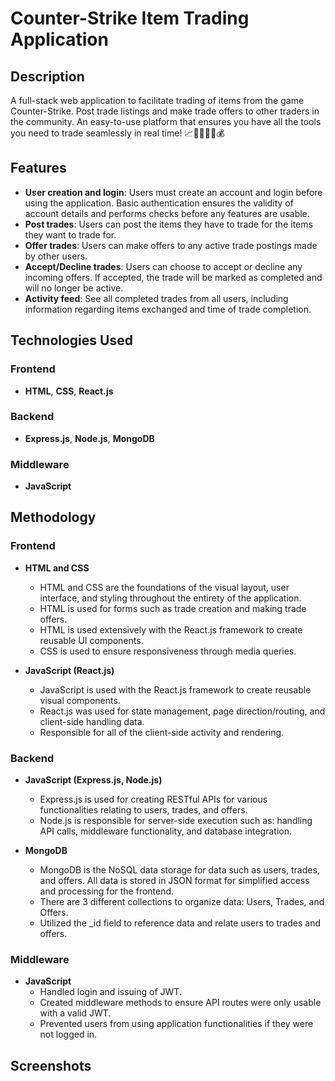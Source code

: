# Counter-Strike Item Trading Application

## Description
A full-stack web application to facilitate trading of items from the game Counter-Strike. Post trade listings and make trade offers to other traders in the community. An easy-to-use platform that ensures you have all the tools you need to trade seamlessly in real time! 📈💱🔪🔄🔫💰

## Features
- **User creation and login**: Users must create an account and login before using the application. Basic authentication ensures the validity of account details and performs checks before any features are usable.
- **Post trades**: Users can post the items they have to trade for the items they want to trade for.
- **Offer trades**: Users can make offers to any active trade postings made by other users.
- **Accept/Decline trades**: Users can choose to accept or decline any incoming offers. If accepted, the trade will be marked as completed and will no longer be active.
- **Activity feed**: See all completed trades from all users, including information regarding items exchanged and time of trade completion.

## Technologies Used
### Frontend
- **HTML**, **CSS**, **React.js**

### Backend
- **Express.js**, **Node.js**, **MongoDB**

### Middleware
- **JavaScript**

## Methodology
### Frontend
- **HTML and CSS**
    - HTML and CSS are the foundations of the visual layout, user interface, and styling throughout the entirety of the application.
    - HTML is used for forms such as trade creation and making trade offers.
    - HTML is used extensively with the React.js framework to create reusable UI components.
    - CSS is used to ensure responsiveness through media queries.

- **JavaScript (React.js)**
    - JavaScript is used with the React.js framework to create reusable visual components.
    - React.js was used for state management, page direction/routing, and client-side handling data.
    - Responsible for all of the client-side activity and rendering.

### Backend
- **JavaScript (Express.js, Node.js)**
    - Express.js is used for creating RESTful APIs for various functionalities relating to users, trades, and offers.
    - Node.js is responsible for server-side execution such as: handling API calls, middleware functionality, and database integration.

- **MongoDB**
    - MongoDB is the NoSQL data storage for data such as users, trades, and offers. All data is stored in JSON format for simplified access and processing for the frontend.
    - There are 3 different collections to organize data: Users, Trades, and Offers.
    - Utilized the _id field to reference data and relate users to trades and offers.

### Middleware
- **JavaScript**
    - Handled login and issuing of JWT.
    - Created middleware methods to ensure API routes were only usable with a valid JWT.
    - Prevented users from using application functionalities if they were not logged in.

## Screenshots
